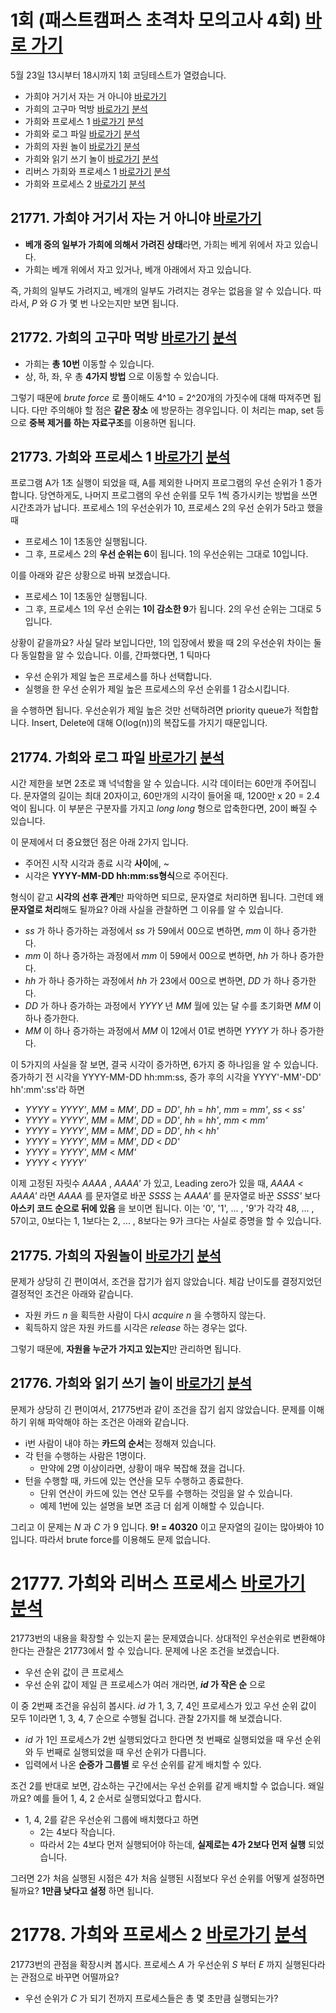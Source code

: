 # 1회 (패스트캠퍼스 초격차 모의고사 4회) [바로 가기](https://www.acmicpc.net/contest/view/644) 
5월 23일 13시부터 18시까지 1회 코딩테스트가 열렸습니다.   

* 가희야 거기서 자는 거 아니야  [바로가기](https://www.acmicpc.net/problem/21771)
* 가희의 고구마 먹방  [바로가기](https://www.acmicpc.net/problem/21772) [분석](https://codingdog.tistory.com/529) 
* 가희와 프로세스 1  [바로가기](https://www.acmicpc.net/problem/21773) [분석](https://codingdog.tistory.com/537) 
* 가희와 로그 파일  [바로가기](https://www.acmicpc.net/problem/21774) [분석](https://codingdog.tistory.com/519) 
* 가희의 자원 놀이  [바로가기](https://www.acmicpc.net/problem/21775) [분석](https://codingdog.tistory.com/666) 
* 가희와 읽기 쓰기 놀이  [바로가기](https://www.acmicpc.net/problem/21776) [분석](https://codingdog.tistory.com/581) 
* 리버스 가희와 프로세스 1  [바로가기](https://www.acmicpc.net/problem/21777) [분석](https://codingdog.tistory.com/626) 
* 가희와 프로세스 2  [바로가기](https://www.acmicpc.net/problem/21778) [분석](https://codingdog.tistory.com/668) 


## 21771. 가희야 거기서 자는 거 아니야 [바로가기](https://www.acmicpc.net/problem/21771)  
* **베개 중의 일부가 가희에 의해서 가려진 상태**라면, 가희는 베게 위에서 자고 있습니다.  
* 가희는 베개 위에서 자고 있거나, 베개 아래에서 자고 있습니다.  

즉, 가희의 일부도 가려지고, 베개의 일부도 가려지는 경우는 없음을 알 수 있습니다. 따라서,  _P_ 와 _G_ 가 몇 번 나오는지만 보면 됩니다. 

## 21772. 가희의 고구마 먹방 [바로가기](https://www.acmicpc.net/problem/21772) [분석](https://codingdog.tistory.com/529)
* 가희는 **총 10번** 이동할 수 있습니다.
* 상, 하, 좌, 우 총 **4가지 방법** 으로 이동할 수 있습니다.

그렇기 때문에 _brute force_ 로 풀이해도 4^10 = 2^20개의 가짓수에 대해 따져주면 됩니다. 다만 주의해야 할 점은 **같은 장소** 에 방문하는 경우입니다. 이 처리는 map, set 등으로 **중복 제거를 하는 자료구조**를 이용하면 됩니다.

## 21773. 가희와 프로세스 1 [바로가기](https://www.acmicpc.net/problem/21773) [분석](https://codingdog.tistory.com/537)
프로그램 A가 1초 실행이 되었을 때, A를 제외한 나머지 프로그램의 우선 순위가 1 증가합니다. 당연하게도, 나머지 프로그램의 우선 순위를 모두 1씩 증가시키는 방법을 쓰면 시간초과가 납니다. 프로세스 1의 우선순위가 10, 프로세스 2의 우선 순위가 5라고 했을 때
* 프로세스 1이 1초동안 실행됩니다.
* 그 후, 프로세스 2의 **우선 순위는 6**이 됩니다. 1의 우선순위는 그대로 10입니다.

이를 아래와 같은 상황으로 바꿔 보겠습니다.
* 프로세스 1이 1초동안 실행됩니다.
* 그 후, 프로세스 1의 우선 순위는 **1이 감소한 9**가 됩니다. 2의 우선 순위는 그대로 5입니다.

상황이 같을까요? 사실 달라 보입니다만, 1의 입장에서 봤을 때 2의 우선순위 차이는 둘 다 동일함을 알 수 있습니다. 이를, 간파했다면, 1 틱마다
* 우선 순위가 제일 높은 프로세스를 하나 선택합니다.
* 실행을 한 우선 순위가 제일 높은 프로세스의 우선 순위를 1 감소시킵니다.

을 수행하면 됩니다. 우선순위가 제일 높은 것만 선택하려면 priority queue가 적합합니다. Insert, Delete에 대해 O(log(n))의 복잡도를 가지기 때문입니다.

## 21774. 가희와 로그 파일 [바로가기](https://www.acmicpc.net/problem/21774)  [분석](https://codingdog.tistory.com/519)
시간 제한을 보면 2초로 꽤 넉넉함을 알 수 있습니다. 시각 데이터는 60만개 주어집니다.  문자열의 길이는 최대 20자이고, 60만개의 시각이 들어올 때, 1200만 x 20 = 2.4억이 됩니다.  이 부분은 구분자를 가지고 _long long_ 형으로 압축한다면, 20이 빠질 수 있습니다.  
  
이 문제에서 더 중요했던 점은 아래 2가지 입니다.  
* 주어진 시작 시각과 종료 시각 **사이**에, ~
* 시각은 **YYYY-MM-DD hh:mm:ss형식**으로 주어진다.
  
형식이 같고 **시각의 선후 관계**만 파악하면 되므로, 문자열로 처리하면 됩니다. 그런데 왜 **문자열로 처리**해도 될까요? 아래 사실을 관찰하면 그 이유를 알 수 있습니다.
* _ss_ 가 하나 증가하는 과정에서 _ss_ 가 59에서 00으로 변하면, _mm_ 이 하나 증가한다.
* _mm_ 이 하나 증가하는 과정에서 _mm_ 이 59에서 00으로 변하면, _hh_ 가 하나 증가한다.
* _hh_ 가 하나 증가하는 과정에서 _hh_ 가 23에서 00으로 변하면, _DD_ 가 하나 증가한다.
* _DD_ 가 하나 증가하는 과정에서 _YYYY_ 년 _MM_ 월에 있는 달 수를 초기화면 _MM_ 이 하나 증가한다.
* _MM_ 이 하나 증가하는 과정에서 _MM_ 이 12에서 01로 변하면 _YYYY_ 가 하나 증가한다.

이 5가지의 사실을 잘 보면, 결국 시각이 증가하면, 6가지 중 하나임을 알 수 있습니다. 증가하기 전 시각을 YYYY-MM-DD hh:mm:ss, 증가 후의 시각을 YYYY'-MM'-DD' hh':mm':ss'라 하면
* _YYYY_ = _YYYY'_, _MM_ = _MM'_, _DD_ = _DD'_, _hh_ = _hh'_, _mm_ = _mm'_, _ss_ < _ss'_
* _YYYY_ = _YYYY'_, _MM_ = _MM'_, _DD_ = _DD'_, _hh_ = _hh'_, _mm_ < _mm'_
* _YYYY_ = _YYYY'_, _MM_ = _MM'_, _DD_ = _DD'_, _hh_ < _hh'_
* _YYYY_ = _YYYY'_, _MM_ = _MM'_, _DD_ < _DD'_
* _YYYY_ = _YYYY'_, _MM_ < _MM'_
* _YYYY_ < _YYYY'_

이제 고정된 자릿수 _AAAA_ , _AAAA'_ 가 있고, Leading zero가 있을 때, _AAAA_ < _AAAA'_ 라면 _AAAA_ 를 문자열로 바꾼 _SSSS_ 는 _AAAA'_ 를 문자열로 바꾼 _SSSS'_ 보다 **아스키 코드 순으로 뒤에 있음** 을 보이면 됩니다.
이는 '0', '1', ... , '9'가 각각 48, ... , 57이고, 0보다는 1, 1보다는 2, ... , 8보다는 9가 크다는 사실로 증명을 할 수 있습니다.

## 21775. 가희의 자원놀이 [바로가기](https://www.acmicpc.net/problem/21775)  [분석](https://codingdog.tistory.com/666)
문제가 상당히 긴 편이여서, 조건을 잡기가 쉽지 않았습니다.  체감 난이도를 결정지었던 결정적인 조건은 아래와 같습니다.
 
* 자원 카드  _n_ 을 획득한 사람이 다시 _acquire  n_ 을 수행하지 않는다.
* 획득하지 않은 자원 카드를 시각은 _release_ 하는 경우는 없다.
  
그렇기 때문에, **자원을 누군가 가지고 있는지**만 관리하면 됩니다. 

## 21776. 가희와 읽기 쓰기 놀이 [바로가기](https://www.acmicpc.net/problem/21776)  [분석](https://codingdog.tistory.com/581) 
문제가 상당히 긴 편이여서, 21775번과 같이 조건을 잡기 쉽지 않았습니다. 문제를 이해하기 위해 파악해야 하는 조건은 아래와 같습니다. 
* i번 사람이 내야 하는 **카드의 순서**는 정해져 있습니다.
* 각 턴을 수행하는 사람은 1명이다.
  * 만약에 2명 이상이라면, 상황이 매우 복잡해 졌을 겁니다.
* 턴을 수행할 때, 카드에 있는 연산을 모두 수행하고 종료한다.
  * 단위 연산이 카드에 있는 연산 모두를 수행하는 것임을 알 수 있습니다.
  * 예제 1번에 있는 설명을 보면 조금 더 쉽게 이해할 수 있습니다.
  
그리고 이 문제는 _N_ 과 _C_ 가 9 입니다. **9! = 40320** 이고 문자열의 길이는 많아봐야 10입니다. 따라서 brute force를 이용해도 문제 없습니다. 

# 21777. 가희와 리버스 프로세스 [바로가기](https://www.acmicpc.net/problem/21777) [분석](https://codingdog.tistory.com/626)
21773번의 내용을 확장할 수 있는지 묻는 문제였습니다. 상대적인 우선순위로 변환해야 한다는 관찰은 21773에서 할 수 있습니다. 문제에 나온 조건을 보겠습니다.
* 우선 순위 값이 큰 프로세스
* 우선 순위 값이 제일 큰 프로세스가 여러 개라면, **_id_ 가 작은 순** 으로

이 중 2번째 조건을 유심히 봅시다. _id_ 가 1, 3, 7, 4인 프로세스가 있고 우선 순위 값이 모두 1이라면 1, 3, 4, 7 순으로 수행될 겁니다. 
관찰 2가지를 해 보겠습니다.
* _id_ 가 1인 프로세스가 2번 실행되었다고 한다면 첫 번째로 실행되었을 때 우선 순위와 두 번째로 실행되었을 때 우선 순위가 다릅니다.
* 입력에서 나온 **순증가 그룹별** 로 우선 순위를 같게 배치할 수 있다.

조건 2를 반대로 보면, 감소하는 구간에서는 우선 순위를 같게 배치할 수 없습니다. 왜일까요? 예를 들어 1, 4, 2 순서로 실행되었다고 합시다.
* 1, 4, 2를 같은 우선순위 그룹에 배치했다고 하면
  * 2는 4보다 작습니다.
  * 따라서 2는 4보다 먼저 실행되어야 하는데, **실제로는 4가 2보다 먼저 실행** 되었습니다.

그러면 2가 처음 실행된 시점은 4가 처음 실행된 시점보다 우선 순위를 어떻게 설정하면 될까요? **1만큼 낮다고 설정** 하면 됩니다.

# 21778. 가희와 프로세스 2 [바로가기](https://www.acmicpc.net/problem/21778) [분석](https://codingdog.tistory.com/668)
21773번의 관점을 확장시켜 봅시다. 프로세스 _A_ 가 우선순위 _S_ 부터 _E_ 까지 실행된다라는 관점으로 바꾸면 어떨까요?
* 우선 순위가 _C_ 가 되기 전까지 프로세스들은 총 몇 초만큼 실행되는가?

